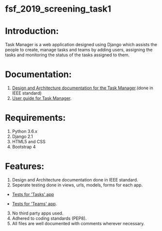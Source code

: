 # fsf_2019_screening_task1

# Introduction:
Task Manager is a web application designed using Django which assists the people to create, manage tasks and teams by adding users, assigning the tasks and monitoring the status of the tasks assigned to them.

# Documentation:
1. [Design and Architecture documentation for the Task Manager](https://github.com/PatrickJason/fsf_2019_screening_task1/blob/master/Design%20and%20architecture%20documentation.pdf).(done in IEEE standard)
2. [User guide for Task Manager](https://github.com/PatrickJason/fsf_2019_screening_task1/blob/master/Task%20Manager%20user%20guide.pdf).

# Requirements:
1. Python 3.6.x
2. Django 2.1
3. HTML5 and CSS
4. Bootstrap 4

# Features:
1. Design and Architecture documentation done in IEEE standard.
2. Seperate testing done in views, urls, models, forms for each app.

* [Tests for 'Tasks' app](https://github.com/PatrickJason/fsf_2019_screening_task1/tree/master/tasks/tests)

* [Tests for 'Teams' app](https://github.com/PatrickJason/fsf_2019_screening_task1/tree/master/teams/tests). 

3. No third party apps used.
4. Adhered to coding standards (PEP8).
5. All files are well documented with comments wherever necessary.
